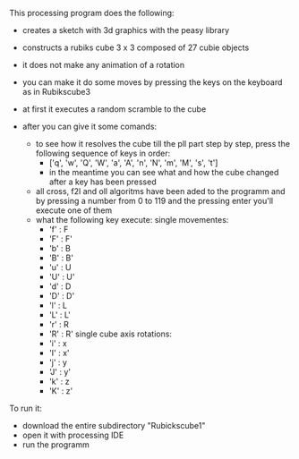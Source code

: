 
This processing program does the following:
- creates a sketch with 3d graphics with the peasy library
- constructs a rubiks cube 3 x 3 composed of 27 cubie objects
- it does not make any animation of a rotation
- you can make it do some moves by pressing the keys on the keyboard as in Rubikscube3

- at first it executes a random scramble to the cube
- after you can give it some comands:
  - to see how it resolves the cube till the pll part step by step, press the following sequence of keys in order:
    - ['q', 'w', 'Q', 'W', 'a', 'A', 'n', 'N', 'm', 'M', 's', 't']
    - in the meantime you can see what and how the cube changed after a key has been pressed
  - all cross, f2l and oll algoritms have been aded to the programm and by pressing a number from 0 to 119 and the pressing enter you'll execute one of them
  - what the following key execute:
    single movementes:
    - 'f' : F
    - 'F' : F'
    - 'b' : B
    - 'B' : B'
    - 'u' : U
    - 'U' : U'
    - 'd' : D
    - 'D' : D'
    - 'l' : L
    - 'L' : L'
    - 'r' : R
    - 'R' : R'
    single cube axis rotations:
    - 'i' : x
    - 'I' : x'
    - 'j' : y
    - 'J' : y'
    - 'k' : z
    - 'K' : z'
    
To run it:
- download the entire subdirectory "Rubickscube1"
- open it with processing IDE
- run the programm

